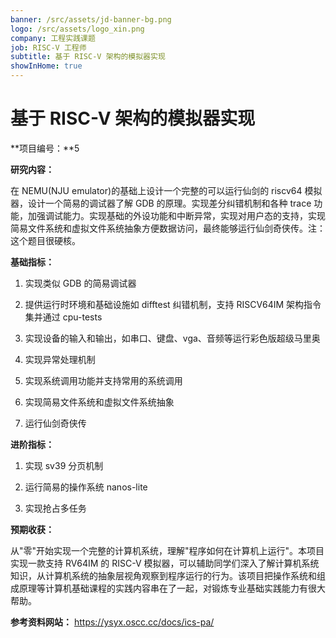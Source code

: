 ```yaml
---
banner: /src/assets/jd-banner-bg.png
logo: /src/assets/logo_xin.png
company: 工程实践课题
job: RISC-V 工程师
subtitle: 基于 RISC-V 架构的模拟器实现
showInHome: true
---
```


# 基于 RISC-V 架构的模拟器实现

**项目编号：**5

**研究内容：**

在 NEMU(NJU emulator)的基础上设计一个完整的可以运行仙剑的 riscv64 模拟器，设计一个简易的调试器了解 GDB 的原理。实现差分纠错机制和各种 trace 功能，加强调试能力。实现基础的外设功能和中断异常，实现对用户态的支持，实现简易文件系统和虚拟文件系统抽象方便数据访问，最终能够运行仙剑奇侠传。注：这个题目很硬核。

**基础指标：**

1. 实现类似 GDB 的简易调试器
 
2. 提供运行时环境和基础设施如 difftest 纠错机制，支持 RISCV64IM 架构指令集并通过 cpu-tests
 
3. 实现设备的输入和输出，如串口、键盘、vga、音频等运行彩色版超级马里奥
 
4. 实现异常处理机制
 
5. 实现系统调用功能并支持常用的系统调用
 
6. 实现简易文件系统和虚拟文件系统抽象
 
7. 运行仙剑奇侠传
 
**进阶指标：**
 
1. 实现 sv39 分页机制
 
2. 运行简易的操作系统 nanos-lite
 
3. 实现抢占多任务

**预期收获：**

从"零"开始实现一个完整的计算机系统，理解"程序如何在计算机上运行"。本项目实现一款支持 RV64IM 的 RISC-V 模拟器，可以辅助同学们深入了解计算机系统知识，从计算机系统的抽象层视角观察到程序运行的行为。该项目把操作系统和组成原理等计算机基础课程的实践内容串在了一起，对锻炼专业基础实践能力有很大帮助。

**参考资料网站：** https://ysyx.oscc.cc/docs/ics-pa/